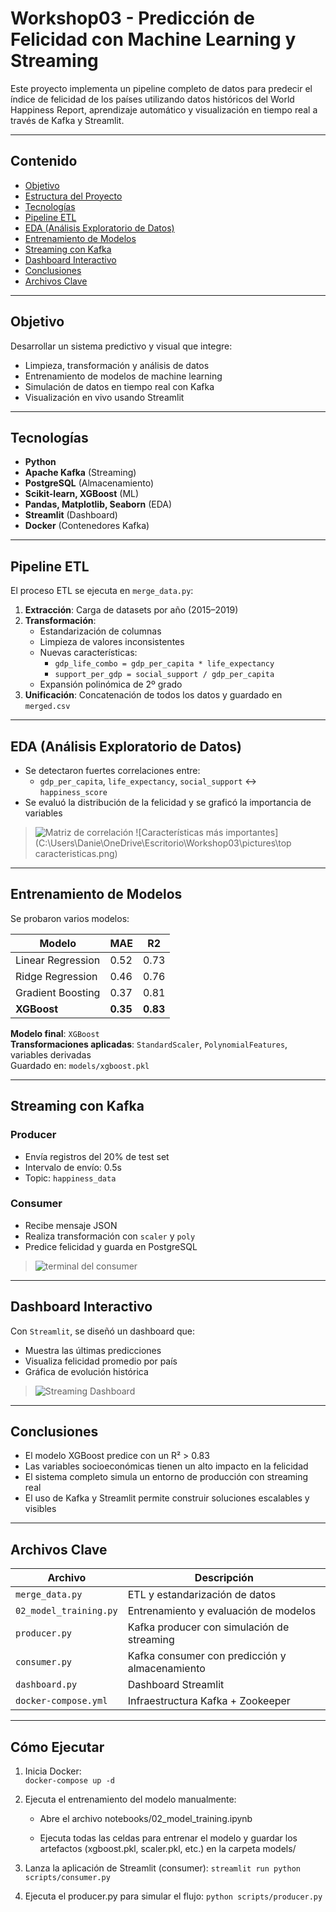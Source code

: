 # Workshop03 - Predicción de Felicidad con Machine Learning y Streaming

Este proyecto implementa un pipeline completo de datos para predecir el índice de felicidad de los países utilizando datos históricos del World Happiness Report, aprendizaje automático y visualización en tiempo real a través de Kafka y Streamlit.

---

## Contenido

- [Objetivo](#objetivo)
- [Estructura del Proyecto](#estructura-del-proyecto)
- [Tecnologías](#tecnologías)
- [Pipeline ETL](#pipeline-etl)
- [EDA (Análisis Exploratorio de Datos)](#eda-análisis-exploratorio-de-datos)
- [Entrenamiento de Modelos](#entrenamiento-de-modelos)
- [Streaming con Kafka](#streaming-con-kafka)
- [Dashboard Interactivo](#dashboard-interactivo)
- [Conclusiones](#conclusiones)
- [Archivos Clave](#archivos-clave)

---

## Objetivo

Desarrollar un sistema predictivo y visual que integre:

- Limpieza, transformación y análisis de datos
- Entrenamiento de modelos de machine learning
- Simulación de datos en tiempo real con Kafka
- Visualización en vivo usando Streamlit

---

## Tecnologías

- **Python**
- **Apache Kafka** (Streaming)
- **PostgreSQL** (Almacenamiento)
- **Scikit-learn, XGBoost** (ML)
- **Pandas, Matplotlib, Seaborn** (EDA)
- **Streamlit** (Dashboard)
- **Docker** (Contenedores Kafka)

---

## Pipeline ETL

El proceso ETL se ejecuta en `merge_data.py`:

1. **Extracción**: Carga de datasets por año (2015–2019)
2. **Transformación**:
   - Estandarización de columnas
   - Limpieza de valores inconsistentes
   - Nuevas características:
     - `gdp_life_combo = gdp_per_capita * life_expectancy`
     - `support_per_gdp = social_support / gdp_per_capita`
   - Expansión polinómica de 2º grado
3. **Unificación**: Concatenación de todos los datos y guardado en `merged.csv`

---

## EDA (Análisis Exploratorio de Datos)

- Se detectaron fuertes correlaciones entre:
  - `gdp_per_capita`, `life_expectancy`, `social_support` <-> `happiness_score`
- Se evaluó la distribución de la felicidad y se graficó la importancia de variables

> ![Matriz de correlación](C:\Users\Danie\OneDrive\Escritorio\Workshop03\pictures\matriz_corre.png)
> ![Características más importantes](C:\Users\Danie\OneDrive\Escritorio\Workshop03\pictures\top caracteristicas.png)

---

## Entrenamiento de Modelos

Se probaron varios modelos:

| Modelo              | MAE   | R2    |
|---------------------|-------|-------|
| Linear Regression   | 0.52  | 0.73  |
| Ridge Regression    | 0.46  | 0.76  |
| Gradient Boosting   | 0.37  | 0.81  |
| **XGBoost**         | **0.35**  | **0.83**  |

**Modelo final**: `XGBoost`  
**Transformaciones aplicadas**: `StandardScaler`, `PolynomialFeatures`, variables derivadas  
Guardado en: `models/xgboost.pkl`

---

## Streaming con Kafka

### Producer
- Envía registros del 20% de test set
- Intervalo de envío: 0.5s
- Topic: `happiness_data`

### Consumer
- Recibe mensaje JSON
- Realiza transformación con `scaler` y `poly`
- Predice felicidad y guarda en PostgreSQL

> ![terminal del consumer](C:\Users\Danie\OneDrive\Escritorio\Workshop03\pictures\image.png)

---

## Dashboard Interactivo

Con `Streamlit`, se diseñó un dashboard que:

- Muestra las últimas predicciones
- Visualiza felicidad promedio por país
- Gráfica de evolución histórica

> ![Streaming Dashboard](C:\Users\Danie\OneDrive\Escritorio\Workshop03\pictures\image-1.png)
---

## Conclusiones

- El modelo XGBoost predice con un R² > 0.83
- Las variables socioeconómicas tienen un alto impacto en la felicidad
- El sistema completo simula un entorno de producción con streaming real
- El uso de Kafka y Streamlit permite construir soluciones escalables y visibles

---

## Archivos Clave

| Archivo                | Descripción                                 |
|------------------------|---------------------------------------------|
| `merge_data.py`        | ETL y estandarización de datos              |
| `02_model_training.py` | Entrenamiento y evaluación de modelos       |
| `producer.py`          | Kafka producer con simulación de streaming  |
| `consumer.py`          | Kafka consumer con predicción y almacenamiento |
| `dashboard.py`         | Dashboard Streamlit                         |
| `docker-compose.yml`   | Infraestructura Kafka + Zookeeper           |

---

## Cómo Ejecutar

1. Inicia Docker:  
   `docker-compose up -d`

2. Ejecuta el entrenamiento del modelo manualmente:

    - Abre el archivo notebooks/02_model_training.ipynb

    - Ejecuta todas las celdas para entrenar el modelo y guardar los artefactos (xgboost.pkl, scaler.pkl, etc.) en la carpeta models/

3. Lanza la aplicación de Streamlit (consumer):
    `streamlit run python scripts/consumer.py`

4. Ejecuta el producer.py para simular el flujo:
    `python scripts/producer.py`
